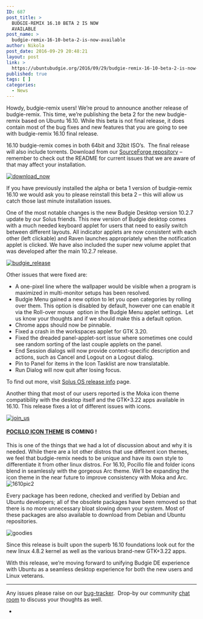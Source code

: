 ```yaml
---
ID: 687
post_title: >
  BUDGIE-REMIX 16.10 BETA 2 IS NOW
  AVAILABLE
post_name: >
  budgie-remix-16-10-beta-2-is-now-available
author: Nikola
post_date: 2016-09-29 20:48:21
layout: post
link: >
  https://ubuntubudgie.org/2016/09/29/budgie-remix-16-10-beta-2-is-now-available/
published: true
tags: [ ]
categories:
  - News
---
```

<div class="entry-content">

Howdy, budgie-remix users! We’re proud to announce another release of budgie-remix. This time, we’re publishing the beta 2 for the new budgie-remix based on Ubuntu 16.10. While this beta is not final release, it does contain most of the bug fixes and new features that you are going to see with budgie-remix 16.10 final release.

16.10 budgie-remix comes in both 64bit and 32bit ISO’s.  The final release will also include torrents. Download from our <a href="https://sourceforge.net/projects/budgie-remix/files/16.10%20beta%202/">SourceForge repository</a> – remember to check out the README for current issues that we are aware of that may affect your installation.

<a href="https://sourceforge.net/projects/budgie-remix/files/16.10%20beta%202/" target="_blank" rel="noopener"><img class=" size-full wp-image-1068 aligncenter" src="https://budgieremix.files.wordpress.com/2016/09/download_now.png?w=662" sizes="(max-width: 360px) 100vw, 360px" srcset="https://budgieremix.files.wordpress.com/2016/09/download_now.png 360w, https://budgieremix.files.wordpress.com/2016/09/download_now.png?w=150 150w" alt="download_now" /></a>

If you have previously installed the alpha or beta 1 version of budgie-remix 16.10 we would ask you to please reinstall this beta 2 – this will allow us catch those last minute installation issues.

One of the most notable changes is the new Budgie Desktop version 10.2.7 update by our Solus friends. This new version of Budgie desktop comes with a much needed keyboard applet for users that need to easily switch between different layouts. All indicator applets are now consistent with each other (left clickable) and Raven launches appropriately when the notification applet is clicked. We have also included the super new volume applet that was developed after the main 10.2.7 release.

<a href="https://github.com/solus-project/budgie-desktop/releases/tag/v10.2.7" target="_blank" rel="noopener"><img class=" size-full wp-image-1069 aligncenter" src="https://budgieremix.files.wordpress.com/2016/09/budgie_release.png?w=662" sizes="(max-width: 381px) 100vw, 381px" srcset="https://budgieremix.files.wordpress.com/2016/09/budgie_release.png 381w, https://budgieremix.files.wordpress.com/2016/09/budgie_release.png?w=150 150w" alt="budgie_release" /></a>

Other issues that were fixed are:
<ul>
 	<li>A one-pixel line where the wallpaper would be visible when a program is maximized in multi-monitor setups has been resolved.</li>
 	<li>Budgie Menu gained a new option to let you open categories by rolling over them. This option is disabled by default, however one can enable it via the Roll-over mouse  option in the Budgie Menu applet settings.  Let us know your thoughts and if we should make this a default option.</li>
 	<li>Chrome apps should now be pinnable.</li>
 	<li>Fixed a crash in the workspaces applet for GTK 3.20.</li>
 	<li>Fixed the dreaded panel-applet-sort issue where sometimes one could see random sorting of the last couple applets on the panel.</li>
 	<li>End Session dialogs will now provide context-specific description and actions, such as Cancel and Logout on a Logout dialog.</li>
 	<li>Pin to Panel for items in the Icon Tasklist are now translatable.</li>
 	<li>Run Dialog will now quit after losing focus.</li>
</ul>
To find out more, visit <a href="https://solus-project.com/2016/09/10/budgie-10-2-7-released/">Solus OS release info</a> page.

Another thing that most of our users reported is the Moka icon theme compatibility with the desktop itself and the GTK+3.22 apps available in 16.10. This release fixes a lot of different issues with icons.

<a href="https://budgie-remix.org/opportunities/" target="_blank" rel="noopener"><img class=" size-full wp-image-1071 aligncenter" src="https://budgieremix.files.wordpress.com/2016/09/join_us.png?w=662" sizes="(max-width: 662px) 100vw, 662px" srcset="https://budgieremix.files.wordpress.com/2016/09/join_us.png?w=662 662w, https://budgieremix.files.wordpress.com/2016/09/join_us.png?w=150 150w, https://budgieremix.files.wordpress.com/2016/09/join_us.png?w=720 720w, https://budgieremix.files.wordpress.com/2016/09/join_us.png?w=768 768w, https://budgieremix.files.wordpress.com/2016/09/join_us.png 936w" alt="join_us" /></a>
<h4><strong><a href="https://github.com/budgie-remix/pocillo" target="_blank" rel="noopener">POCILLO ICON THEME</a></strong> IS COMING !</h4>
This is one of the things that we had a lot of discussion about and why it is needed. While there are a lot other distros that use different icon themes, we feel that budgie-remix needs to be unique and have its own style to differentiate it from other linux distros. For 16.10, Pocillo file and folder icons blend in seamlessly with the gorgeous Arc theme. We’ll be expanding the icon theme in the near future to improve consistency with Moka and Arc.

<img class="alignnone size-full wp-image-1013" src="https://budgieremix.files.wordpress.com/2016/09/1610pic2.png?w=662" sizes="(max-width: 662px) 100vw, 662px" srcset="https://budgieremix.files.wordpress.com/2016/09/1610pic2.png?w=662 662w, https://budgieremix.files.wordpress.com/2016/09/1610pic2.png?w=1324 1324w, https://budgieremix.files.wordpress.com/2016/09/1610pic2.png?w=150 150w, https://budgieremix.files.wordpress.com/2016/09/1610pic2.png?w=720 720w, https://budgieremix.files.wordpress.com/2016/09/1610pic2.png?w=768 768w" alt="1610pic2" />

Every package has been redone, checked and verified by Debian and Ubuntu developers; all of the obsolete packages have been removed so that there is no more unnecessary bloat slowing down your system. Most of these packages are also available to download from Debian and Ubuntu repositories.

<img class=" size-full wp-image-1072 aligncenter" src="https://budgieremix.files.wordpress.com/2016/09/goodies.jpg?w=662" sizes="(max-width: 576px) 100vw, 576px" srcset="https://budgieremix.files.wordpress.com/2016/09/goodies.jpg 576w, https://budgieremix.files.wordpress.com/2016/09/goodies.jpg?w=150 150w" alt="goodies" />

Since this release is built upon the superb 16.10 foundations look out for the new linux 4.8.2 kernel as well as the various brand-new GTK+3.22 apps.

With this release, we’re moving forward to unifying Budgie DE experience with Ubuntu as a seamless desktop experience for both the new users and Linux veterans.

<hr />

Any issues please raise on our <a href="https://bugs.launchpad.net/budgie-remix">bug-tracker</a>.  Drop-by our community <a href="https://gitter.im/budgie-remix/community">chat room</a> to discuss your thoughts as well.

</div>
<div class="shariff" data-orientation="horizontal" data-lang="en" data-mail-url="mailto:" data-services="['facebook','twitter','googleplus','linkedin','diaspora','reddit','info']" data-theme="standard">
<ul class="theme-standard orientation-horizontal col-73">
 	<li class="shariff-button facebook"></li>
</ul>
</div>